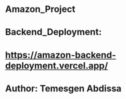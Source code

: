 # Amazon_Project

# Backend_Deployment:
# https://amazon-backend-deployment.vercel.app/
# Author: Temesgen Abdissa
